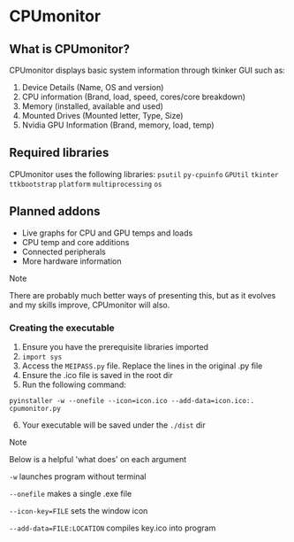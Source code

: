 # CPUmonitor

## What is CPUmonitor?
CPUmonitor displays basic system information through tkinker GUI such as:

1) Device Details (Name, OS and version)
2) CPU information (Brand, load, speed, cores/core breakdown)
3) Memory (installed, available and used)
4) Mounted Drives (Mounted letter, Type, Size)
5) Nvidia GPU Information (Brand, memory, load, temp)

## Required libraries
CPUmonitor uses the following libraries:
`psutil`
`py-cpuinfo`
`GPUtil`
`tkinter`
`ttkbootstrap`
`platform`
`multiprocessing`
`os`

## Planned addons

- Live graphs for CPU and GPU temps and loads
- CPU temp and core additions
- Connected peripherals
- More hardware information

> [!NOTE]
> There are probably much better ways of presenting this, but as it evolves and my skills improve, CPUmonitor will also.

### Creating the executable
1) Ensure you have the prerequisite libraries imported
2) `import sys`
3) Access the ```MEIPASS.py``` file. Replace the lines in the original .py file
4) Ensure the .ico file is saved in the root dir
5) Run the following command:
   
``` pyinstaller -w --onefile --icon=icon.ico --add-data=icon.ico:. cpumonitor.py ```

6) Your executable will be saved under the ```./dist``` dir
   
> [!NOTE]
> Below is a helpful 'what does' on each argument

```-w``` launches program without terminal

```--onefile``` makes a single .exe file

```--icon-key=FILE``` sets the window icon

```--add-data=FILE:LOCATION``` compiles key.ico into program
